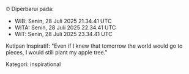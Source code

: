 ⏰ Diperbarui pada:
- WIB: Senin, 28 Juli 2025 21.34.41 UTC
- WITA: Senin, 28 Juli 2025 22.34.41 UTC
- WIT: Senin, 28 Juli 2025 23.34.41 UTC

Kutipan Inspiratif:
"Even if I knew that tomorrow the world would go to pieces, I would still plant my apple tree."


Kategori: inspirational

